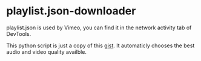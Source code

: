 # playlist.json-downloader
playlist.json is used by Vimeo, you can find it in the network activity tab of DevTools.

This python script is just a copy of this [gist](https://gist.github.com/alexeygrigorev/a1bc540925054b71e1a7268e50ad55cd?permalink_comment_id=5410221#gistcomment-5410221).
It automaticly chooses the best audio and video quality availble.
